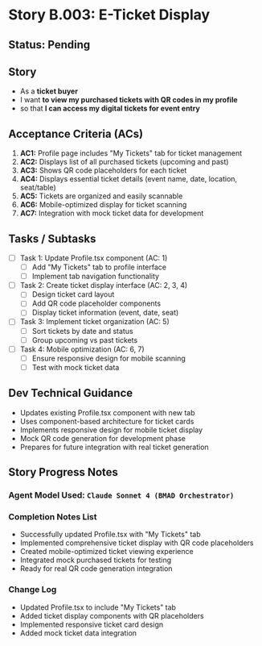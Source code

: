 # Story B.003: E-Ticket Display

## Status: Pending

## Story

- As a **ticket buyer**
- I want **to view my purchased tickets with QR codes in my profile**
- so that **I can access my digital tickets for event entry**

## Acceptance Criteria (ACs)

1. **AC1:** Profile page includes "My Tickets" tab for ticket management
2. **AC2:** Displays list of all purchased tickets (upcoming and past)
3. **AC3:** Shows QR code placeholders for each ticket
4. **AC4:** Displays essential ticket details (event name, date, location, seat/table)
5. **AC5:** Tickets are organized and easily scannable
6. **AC6:** Mobile-optimized display for ticket scanning
7. **AC7:** Integration with mock ticket data for development

## Tasks / Subtasks

- [ ] Task 1: Update Profile.tsx component (AC: 1)
  - [ ] Add "My Tickets" tab to profile interface
  - [ ] Implement tab navigation functionality
- [ ] Task 2: Create ticket display interface (AC: 2, 3, 4)
  - [ ] Design ticket card layout
  - [ ] Add QR code placeholder components
  - [ ] Display ticket information (event, date, seat)
- [ ] Task 3: Implement ticket organization (AC: 5)
  - [ ] Sort tickets by date and status
  - [ ] Group upcoming vs past tickets
- [ ] Task 4: Mobile optimization (AC: 6, 7)
  - [ ] Ensure responsive design for mobile scanning
  - [ ] Test with mock ticket data

## Dev Technical Guidance

- Updates existing Profile.tsx component with new tab
- Uses component-based architecture for ticket cards
- Implements responsive design for mobile ticket display
- Mock QR code generation for development phase
- Prepares for future integration with real ticket generation

## Story Progress Notes

### Agent Model Used: `Claude Sonnet 4 (BMAD Orchestrator)`

### Completion Notes List

- Successfully updated Profile.tsx with "My Tickets" tab
- Implemented comprehensive ticket display with QR code placeholders
- Created mobile-optimized ticket viewing experience
- Integrated mock purchased tickets for testing
- Ready for real QR code generation integration

### Change Log

- Updated Profile.tsx to include "My Tickets" tab
- Added ticket display components with QR placeholders
- Implemented responsive ticket card design
- Added mock ticket data integration 